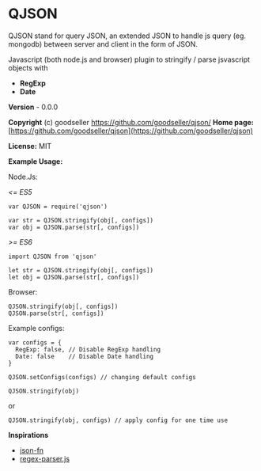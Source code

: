 # QJSON

QJSON stand for query JSON, an extended JSON to handle js query (eg. mongodb) between server and client in the form of JSON.

Javascript (both node.js and browser) plugin to stringify / parse jsvascript objects with

  - **RegExp**
  - **Date**

**Version** - 0.0.0

**Copyright** (c) goodseller https://github.com/goodseller/qjson/
**Home page:** [https://github.com/goodseller/qjson](https://github.com/goodseller/qjson)

**License:** MIT

**Example Usage:**
  
Node.Js:
  
*<= ES5*
  
    var QJSON = require('qjson')
    
    var str = QJSON.stringify(obj[, configs])
    var obj = QJSON.parse(str[, configs])

*>= ES6*

    import QJSON from 'qjson'
    
    let str = QJSON.stringify(obj[, configs])
    let obj = QJSON.parse(str[, configs])
  
Browser:
  
    QJSON.stringify(obj[, configs])
    QJSON.parse(str[, configs])

Example configs:

    var configs = {
      RegExp: false, // Disable RegExp handling
      Date: false    // Disable Date handling
    }
    
    QJSON.setConfigs(configs) // changing default configs
    
    QJSON.stringify(obj)

or

    QJSON.stringify(obj, configs) // apply config for one time use

**Inspirations**
 - [json-fn](https://github.com/vkiryukhin/jsonfn)
 - [regex-parser.js](https://github.com/IonicaBizau/regex-parser.js)
